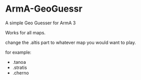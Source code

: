 # ArmA-GeoGuessr
A simple Geo Guesser for ArmA 3

Works for all maps.

change the .altis part to whatever map you would want to play.

for example:
- .tanoa
- .stratis
- .cherno
